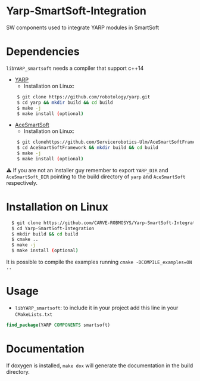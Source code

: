 Yarp-SmartSoft-Integration
==========================

SW components used to integrate YARP modules in SmartSoft

# Dependencies

`libYARP_smartsoft` needs a compiler that support c++14

- [YARP](https://github.com/robotology/yarp)
  - Installation on Linux:
```bash
    $ git clone https://github.com/robotology/yarp.git
    $ cd yarp && mkdir build && cd build
    $ make -j
    $ make install (optional)
```
- [AceSmartSoft](https://github.com/Servicerobotics-Ulm/AceSmartSoftFramework.git)
  - Installation on Linux:
```bash
    $ git clonehttps://github.com/Servicerobotics-Ulm/AceSmartSoftFramework.git
    $ cd AceSmartSoftFramework && mkdir build && cd build
    $ make -j
    $ make install (optional)
```

:warning: If you are not an installer guy remember to export `YARP_DIR` and
`AceSmartSoft_DIR` pointing to the build directory of `yarp` and `AceSmartSoft`
respectively.

# Installation on Linux

```bash
  $ git clone https://github.com/CARVE-ROBMOSYS/Yarp-SmartSoft-Integration
  $ cd Yarp-SmartSoft-Integration
  $ mkdir build && cd build
  $ cmake ..
  $ make -j
  $ make install (optional)
```
It is possible to compile the examples running `cmake -DCOMPILE_examples=ON ..`

# Usage

- `libYARP_smartsoft`: to include it in your project add this line in your `CMakeLists.txt`

```cmake
find_package(YARP COMPONENTS smartsoft)
```

# Documentation

If doxygen is installed, `make dox` will generate the documentation in the build
directory.

